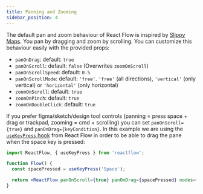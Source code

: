 ```yaml
---
title: Panning and Zooming
sidebar_position: 4
---
```


The default pan and zoom behaviour of React Flow is inspired by [Slippy Maps](https://wiki.openstreetmap.org/wiki/Slippy_map). You pan by dragging and zoom by scrolling. You can customize this behaviour easily with the provided props:

- `panOnDrag`: default: `true`
- `panOnScroll`: default: `false` (Overwrites `zoomOnScroll`)
- `panOnScrollSpeed`: default: `0.5`
- `panOnScrollMode`: default: `'free'`. `'free'` (all directions), `'vertical'` (only vertical) or `'horizontal'` (only horizontal)
- `zoomOnScroll`: default: `true`
- `zoomOnPinch`: default: `true`
- `zoomOnDoubleClick`: default: `true`

If you prefer figma/sketch/design tool controls (panning = press space + drag or trackpad, zooming = cmd + scrolling) you can set `panOnScroll={true}` and `panOnDrag={keyCondition}`. In this example we are using the [`useKeyPress` hook](/docs/api/hooks/use-key-press) from React Flow in order to be able to drag the pane when the space key is pressed:

```jsx
import ReactFlow, { useKeyPress } from 'reactflow';

function Flow() {
  const spacePressed = useKeyPress('Space');

  return <ReactFlow panOnScroll={true} panOnDrag={spacePressed} nodes={[]} edges={[]} />;
}
```
